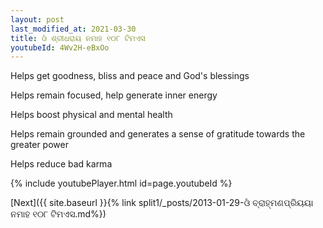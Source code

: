 ```yaml
---
layout: post
last_modified_at: 2021-03-30
title: ଓଁ ଶ୍ରୀଧରାୟ ନମାହ ୧୦୮ ଟିମଏସ
youtubeId: 4Wv2H-eBxOo
---
```

 
 
Helps get goodness, bliss and peace and God's blessings
 
Helps remain focused, help generate inner energy 
 
Helps boost physical and mental health 
 
Helps remain grounded and generates a sense of gratitude towards the greater power 
 
Helps reduce bad karma
 
 
 
 


{% include youtubePlayer.html id=page.youtubeId %}
 
[Next]({{ site.baseurl }}{% link  split1/_posts/2013-01-29-ଓଁ ବ୍ରାହ୍ମଣପ୍ରିୟୟା ନମାହ ୧୦୮ ଟିମଏସ.md%})
 
